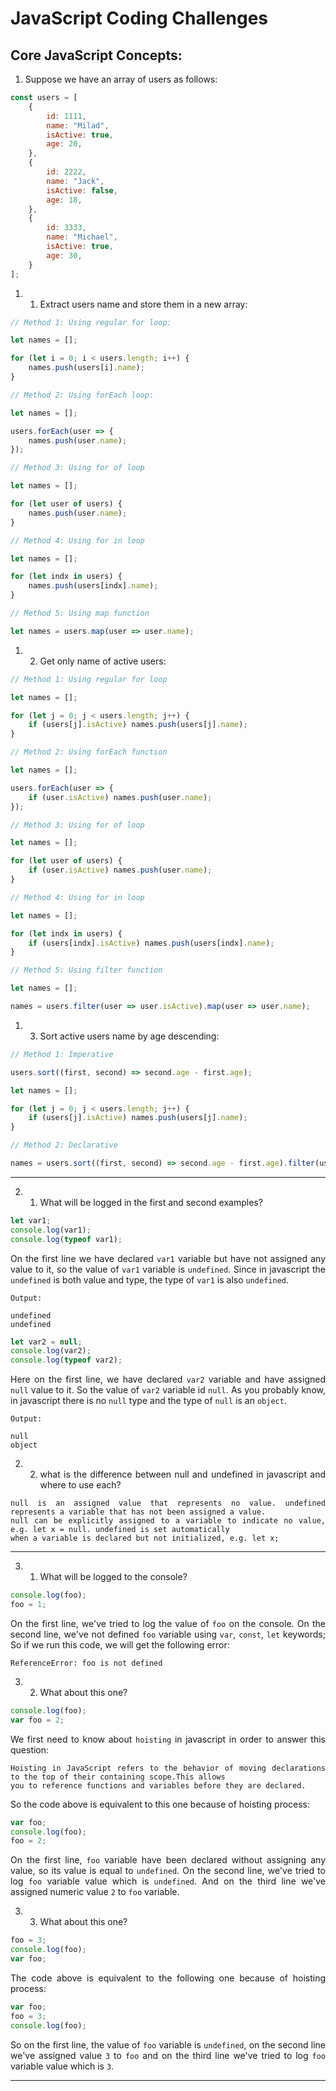 # JavaScript Coding Challenges

<div style="text-align: justify">

## Core JavaScript Concepts:

1. Suppose we have an array of users as follows:
```javascript
const users = [
    {
        id: 1111,
        name: "Milad",
        isActive: true,
        age: 20,
    },
    {
        id: 2222,
        name: "Jack",
        isActive: false,
        age: 18,
    },
    {
        id: 3333,
        name: "Michael",
        isActive: true,
        age: 30,
    }
];
```

1. 1. Extract users name and store them in a new array:
```javascript
// Method 1: Using regular for loop:

let names = [];

for (let i = 0; i < users.length; i++) {
    names.push(users[i].name);
}
```
```javascript
// Method 2: Using forEach loop:

let names = [];

users.forEach(user => {
    names.push(user.name);
});
```
```javascript
// Method 3: Using for of loop

let names = [];

for (let user of users) {
    names.push(user.name);
}
```
```javascript
// Method 4: Using for in loop

let names = [];

for (let indx in users) {
    names.push(users[indx].name);
}
```
```javascript
// Method 5: Using map function

let names = users.map(user => user.name);
```

1. 2. Get only name of active users:
```javascript
// Method 1: Using regular for loop

let names = [];

for (let j = 0; j < users.length; j++) {
    if (users[j].isActive) names.push(users[j].name);
}
```
```javascript
// Method 2: Using forEach function

let names = [];

users.forEach(user => {
    if (user.isActive) names.push(user.name);
});
```
```javascript
// Method 3: Using for of loop

let names = [];

for (let user of users) {
    if (user.isActive) names.push(user.name);
}
```
```javascript
// Method 4: Using for in loop

let names = [];

for (let indx in users) {
    if (users[indx].isActive) names.push(users[indx].name);
}
```
```javascript
// Method 5: Using filter function

let names = [];

names = users.filter(user => user.isActive).map(user => user.name);
```

1. 3. Sort active users name by age descending:
```javascript
// Method 1: Imperative

users.sort((first, second) => second.age - first.age);

let names = [];

for (let j = 0; j < users.length; j++) {
    if (users[j].isActive) names.push(users[j].name);
}
```
```javascript
// Method 2: Declarative

names = users.sort((first, second) => second.age - first.age).filter(user => user.isActive).map(user => user.name);
```

---

2. 1. What will be logged in the first and second examples?  
```javascript
let var1;
console.log(var1);
console.log(typeof var1);
```
On the first line we have declared `var1` variable but have not assigned any value to it, so the value of `var1` 
variable is `undefined`. Since in javascript the `undefined` is both value and type, the type of `var1` is also 
`undefined`.
```text
Output:

undefined
undefined
```

```javascript
let var2 = null;
console.log(var2);
console.log(typeof var2);
```
Here on the first line, we have declared `var2` variable and have assigned `null` value to it. So the value of `var2`
variable id `null`. As you probably know, in javascript there is no `null` type and the type of `null` is an `object`.
```text
Output:

null
object
```

2. 2. what is the difference between null and undefined in javascript and where to use each?
```text
null is an assigned value that represents no value. undefined represents a variable that has not been assigned a value.
null can be explicitly assigned to a variable to indicate no value, e.g. let x = null. undefined is set automatically
when a variable is declared but not initialized, e.g. let x;
```

---

3. 1. What will be logged to the console?
```javascript
console.log(foo);
foo = 1;
```
On the first line, we've tried to log the value of `foo` on the console. On the second line, we've not defined `foo`
variable using `var`, `const`, `let` keywords; So if we run this code, we will get the following error:
```text
ReferenceError: foo is not defined
```

3. 2. What about this one?
```javascript
console.log(foo);
var foo = 2;
```
We first need to know about `hoisting` in javascript in order to answer this question:
```text
Hoisting in JavaScript refers to the behavior of moving declarations to the top of their containing scope.This allows
you to reference functions and variables before they are declared.
```
So the code above is equivalent to this one because of hoisting process:
```javascript
var foo;
console.log(foo);
foo = 2;
```
On the first line, `foo` variable have been declared without assigning any value, so its value is equal to `undefined`.
On the second line, we've tried to log `foo` variable value which is `undefined`. And on the third line we've assigned
numeric value `2` to `foo` variable.

3. 3. What about this one?
```javascript
foo = 3;
console.log(foo);
var foo;
```
The code above is equivalent to the following one because of hoisting process:
```javascript
var foo;
foo = 3;
console.log(foo);
```
So on the first line, the value of `foo` variable is `undefined`, on the second line we've assigned value `3` to `foo`
and on the third line we've tried to log `foo` variable value which is `3`.

---
</div>

